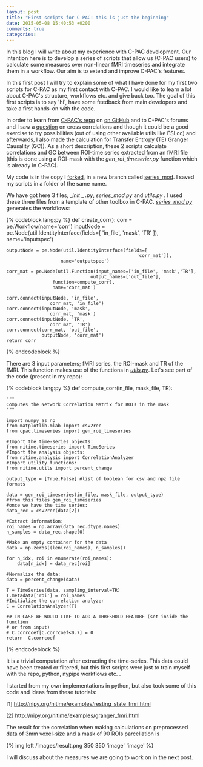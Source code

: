 ```yaml
---
layout: post
title: "First scripts for C-PAC: this is just the beginning"
date: 2015-05-08 15:40:53 +0200
comments: true
categories: 
---
```


In this blog I will write about my experience with C-PAC development. Our intention here is to develop a series of scripts that allow us (C-PAC users) to calculate some measures over non-linear fMRI timeseries and integrate them in a workflow. Our aim is to extend and improve C-PAC's features. 

In this first post I will try to explain some of what I have done for my first two scripts for C-PAC as my first contact with C-PAC. I would like to learn a lot about C-PAC's structure, workflows etc. and give back too. The goal of this first scripts is to say 'hi', have some feedback from main developers and take a first hands-on with the code. 

In order to learn from [C-PAC's repo](https://github.com/FCP-INDI/C-PAC) on [on GitHub](https://github.com) and to C-PAC's forums and I saw a [question](https://groups.google.com/forum/#!topic/cpax_forum/GMnwQD7B8l8) on cross correlations and though it could be a good exercise to try possibilities (out of using other available utils like FSLcc) and afterwards, I also made the calculation for Transfer Entropy (TE) Granger Causality (GC)). As a short description, these 2 scripts calculate correlations and GC between ROI-time series extracted from an fMRI file (this is done using a ROI-mask with the _gen_roi_timeserier.py_ function which is already in C-PAC). 

My code is in the copy I [forked](https://github.com/erramuzpe/C-PAC), in a new branch called [series_mod](https://github.com/erramuzpe/C-PAC/tree/series_mod). I saved my scripts in a folder of the same name. 

We have got here 3 files, __init_ _ _.py_, _series_mod.py_ and _utils.py_ . 
I used these three files from a template of other toolbox in C-PAC. [_series_mod.py_](https://github.com/erramuzpe/C-PAC/blob/series_mod/CPAC/series_mod/series_mod.py) generates the workflows: 


{% codeblock lang:py %}
def create_corr():
    corr = pe.Workflow(name='corr')
    inputNode = pe.Node(util.IdentityInterface(fields=[
                                                'in_file',
                                                'mask',
                                                'TR'
                                                ]),
                        name='inputspec')

    outputNode = pe.Node(util.IdentityInterface(fields=[
                                                    'corr_mat']),
                        name='outputspec')

    corr_mat = pe.Node(util.Function(input_names=['in_file', 'mask','TR'],
                                   output_names=['out_file'],
                     function=compute_corr),
                     name='corr_mat')

    corr.connect(inputNode, 'in_file',
                    corr_mat, 'in_file')
    corr.connect(inputNode, 'mask',
                    corr_mat, 'mask')
    corr.connect(inputNode, 'TR',
                    corr_mat, 'TR')                   
    corr.connect(corr_mat, 'out_file',
                 outputNode, 'corr_mat')
    return corr
{% endcodeblock %}

There are 3 input parameters; fMRI series, the ROI-mask and TR of the fMRI. This function makes use of the functions in [_utils.py_](https://github.com/erramuzpe/C-PAC/blob/series_mod/CPAC/series_mod/utils.py). Let's see part of the code (present in my repo):
 
 

{% codeblock lang:py %}
def compute_corr(in_file, mask_file, TR):

    """
    Computes the Network Correlation Matrix for ROIs in the mask
    """

    import numpy as np
    from matplotlib.mlab import csv2rec
    from cpac.timeseries import gen_roi_timeseries
   
    #Import the time-series objects:
    from nitime.timeseries import TimeSeries
    #Import the analysis objects:
    from nitime.analysis import CorrelationAnalyzer
    #Import utility functions:
    from nitime.utils import percent_change
   
    output_type = [True,False] #list of boolean for csv and npz file formats
   
    data = gen_roi_timeseries(in_file, mask_file, output_type)
    #from this files gen_roi_timeseries
    #once we have the time series:
    data_rec = csv2rec(data[2])
   
    #Extract information:
    roi_names = np.array(data_rec.dtype.names)
    n_samples = data_rec.shape[0]
   
    #Make an empty container for the data
    data = np.zeros((len(roi_names), n_samples))
   
    for n_idx, roi in enumerate(roi_names):
        data[n_idx] = data_rec[roi]
   
    #Normalize the data:
    data = percent_change(data)
   
    T = TimeSeries(data, sampling_interval=TR)
    T.metadata['roi'] = roi_names
    #Initialize the correlation analyzer
    C = CorrelationAnalyzer(T)
   
    ## IN CASE WE WOULD LIKE TO ADD A THRESHOLD FEATURE (set inside the function
    # or from input)
    # C.corrcoef[C.corrcoef<0.7] = 0
    return  C.corrcoef
{% endcodeblock %}

It is a trivial computation after extracting the time-series. This data could have been treated or filtered, but this first scripts were just to train myself with the repo, python, nypipe workflows etc. . 

I started from my own implementations in python, but also took some of this code and ideas from these tutorials:

[1] http://nipy.org/nitime/examples/resting_state_fmri.html

[2] http://nipy.org/nitime/examples/granger_fmri.html 


The result for the correlation when making calculations on preprocessed data of 3mm voxel-size and a mask of 90 ROIs parcellation is 

{% img left /images/result.png 350 350 'image' 'image' %}

I will discuss about the measures we are going to work on in the next post. 




